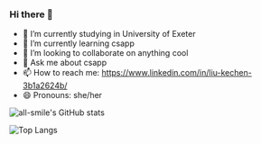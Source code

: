 ### Hi there 👋

<!--
**kechenkristin/kechenkristin** is a ✨ _special_ ✨ repository because its `README.md` (this file) appears on your GitHub profile.

Here are some ideas to get you started:
-->

- 🔭 I’m currently studying in University of Exeter 
- 🌱 I’m currently learning csapp
- 👯 I’m looking to collaborate on anything cool
- 💬 Ask me about csapp
- 📫 How to reach me: https://www.linkedin.com/in/liu-kechen-3b1a2624b/
- 😄 Pronouns: she/her

![all-smile's GitHub stats](https://github-readme-stats.vercel.app/api?username=kechenkristin&show_icons=true)

![Top Langs](https://github-readme-stats.vercel.app/api/top-langs/?username=kechenkristin&layout=compact)


